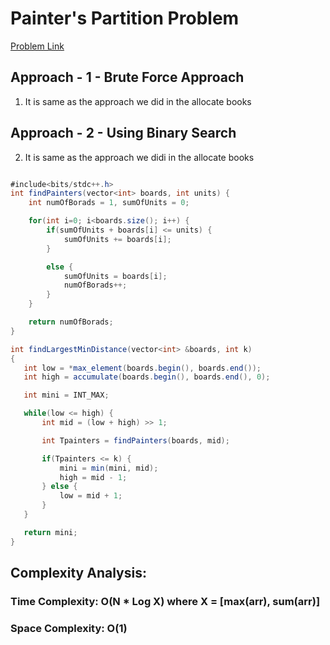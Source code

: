 # Painter's Partition Problem

[Problem Link](https://www.naukri.com/code360/problems/painter-s-partition-problem_1089557)

## Approach - 1 - Brute Force Approach

1. It is same as the approach we did in the allocate books

## Approach - 2 - Using Binary Search

2. It is same as the approach we didi in the allocate books

```Java

#include<bits/stdc++.h>
int findPainters(vector<int> boards, int units) {
    int numOfBorads = 1, sumOfUnits = 0;

    for(int i=0; i<boards.size(); i++) {
        if(sumOfUnits + boards[i] <= units) {
            sumOfUnits += boards[i];
        }

        else {
            sumOfUnits = boards[i];
            numOfBorads++;
        }
    }

    return numOfBorads;
}

int findLargestMinDistance(vector<int> &boards, int k)
{
   int low = *max_element(boards.begin(), boards.end());
   int high = accumulate(boards.begin(), boards.end(), 0);

   int mini = INT_MAX;

   while(low <= high) {
       int mid = (low + high) >> 1;

       int Tpainters = findPainters(boards, mid);

       if(Tpainters <= k) {
           mini = min(mini, mid);
           high = mid - 1;
       } else {
           low = mid + 1;
       }
   }

   return mini;
}

```

## Complexity Analysis:

### Time Complexity: O(N \* Log X) where X = [max(arr), sum(arr)]

### Space Complexity: O(1)
